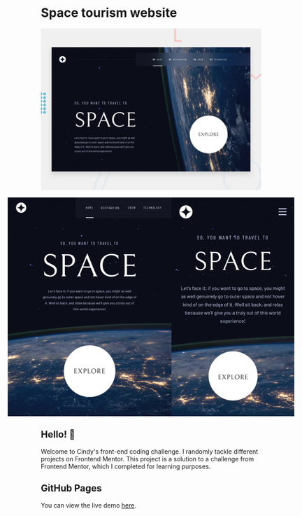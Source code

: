 # Space tourism website

![Design preview for the Space tourism website coding challenge](./preview.jpg)
<div align="center">
  <div style="display: flex; justify-content: center; align-items: flex-start;">
    <img src="./tablet-design.jpg" alt="Photo 2" height="500">
    <img src="./mobile-design.jpg" alt="Photo 3" height="500">
  </div>
</div>

## Hello! 👋
Welcome to Cindy's front-end coding challenge. I randomly tackle different projects on Frontend Mentor.
This project is a solution to a challenge from Frontend Mentor, which I completed for learning purposes.

## GitHub Pages
You can view the live demo [here](https://mayihsuan.github.io/Space-tourism-website/).

